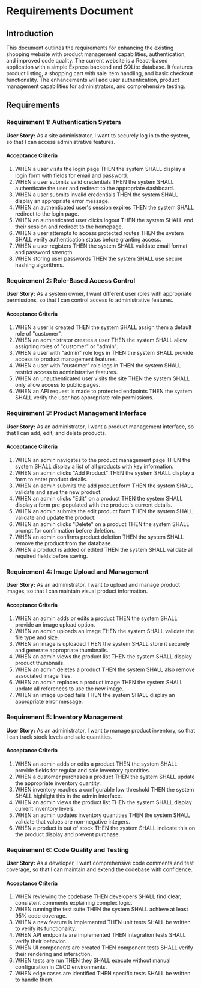 # Requirements Document

## Introduction

This document outlines the requirements for enhancing the existing shopping website with product management capabilities, authentication, and improved code quality. The current website is a React-based application with a simple Express backend and SQLite database. It features product listing, a shopping cart with sale item handling, and basic checkout functionality. The enhancements will add user authentication, product management capabilities for administrators, and comprehensive testing.

## Requirements

### Requirement 1: Authentication System

**User Story:** As a site administrator, I want to securely log in to the system, so that I can access administrative features.

#### Acceptance Criteria

1. WHEN a user visits the login page THEN the system SHALL display a login form with fields for email and password.
2. WHEN a user submits valid credentials THEN the system SHALL authenticate the user and redirect to the appropriate dashboard.
3. WHEN a user submits invalid credentials THEN the system SHALL display an appropriate error message.
4. WHEN an authenticated user's session expires THEN the system SHALL redirect to the login page.
5. WHEN an authenticated user clicks logout THEN the system SHALL end their session and redirect to the homepage.
6. WHEN a user attempts to access protected routes THEN the system SHALL verify authentication status before granting access.
7. WHEN a user registers THEN the system SHALL validate email format and password strength.
8. WHEN storing user passwords THEN the system SHALL use secure hashing algorithms.

### Requirement 2: Role-Based Access Control

**User Story:** As a system owner, I want different user roles with appropriate permissions, so that I can control access to administrative features.

#### Acceptance Criteria

1. WHEN a user is created THEN the system SHALL assign them a default role of "customer".
2. WHEN an administrator creates a user THEN the system SHALL allow assigning roles of "customer" or "admin".
3. WHEN a user with "admin" role logs in THEN the system SHALL provide access to product management features.
4. WHEN a user with "customer" role logs in THEN the system SHALL restrict access to administrative features.
5. WHEN an unauthenticated user visits the site THEN the system SHALL only allow access to public pages.
6. WHEN an API request is made to protected endpoints THEN the system SHALL verify the user has appropriate role permissions.

### Requirement 3: Product Management Interface

**User Story:** As an administrator, I want a product management interface, so that I can add, edit, and delete products.

#### Acceptance Criteria

1. WHEN an admin navigates to the product management page THEN the system SHALL display a list of all products with key information.
2. WHEN an admin clicks "Add Product" THEN the system SHALL display a form to enter product details.
3. WHEN an admin submits the add product form THEN the system SHALL validate and save the new product.
4. WHEN an admin clicks "Edit" on a product THEN the system SHALL display a form pre-populated with the product's current details.
5. WHEN an admin submits the edit product form THEN the system SHALL validate and update the product.
6. WHEN an admin clicks "Delete" on a product THEN the system SHALL prompt for confirmation before deletion.
7. WHEN an admin confirms product deletion THEN the system SHALL remove the product from the database.
8. WHEN a product is added or edited THEN the system SHALL validate all required fields before saving.

### Requirement 4: Image Upload and Management

**User Story:** As an administrator, I want to upload and manage product images, so that I can maintain visual product information.

#### Acceptance Criteria

1. WHEN an admin adds or edits a product THEN the system SHALL provide an image upload option.
2. WHEN an admin uploads an image THEN the system SHALL validate the file type and size.
3. WHEN an image is uploaded THEN the system SHALL store it securely and generate appropriate thumbnails.
4. WHEN an admin views the product list THEN the system SHALL display product thumbnails.
5. WHEN an admin deletes a product THEN the system SHALL also remove associated image files.
6. WHEN an admin replaces a product image THEN the system SHALL update all references to use the new image.
7. WHEN an image upload fails THEN the system SHALL display an appropriate error message.

### Requirement 5: Inventory Management

**User Story:** As an administrator, I want to manage product inventory, so that I can track stock levels and sale quantities.

#### Acceptance Criteria

1. WHEN an admin adds or edits a product THEN the system SHALL provide fields for regular and sale inventory quantities.
2. WHEN a customer purchases a product THEN the system SHALL update the appropriate inventory quantity.
3. WHEN inventory reaches a configurable low threshold THEN the system SHALL highlight this in the admin interface.
4. WHEN an admin views the product list THEN the system SHALL display current inventory levels.
5. WHEN an admin updates inventory quantities THEN the system SHALL validate that values are non-negative integers.
6. WHEN a product is out of stock THEN the system SHALL indicate this on the product display and prevent purchase.

### Requirement 6: Code Quality and Testing

**User Story:** As a developer, I want comprehensive code comments and test coverage, so that I can maintain and extend the codebase with confidence.

#### Acceptance Criteria

1. WHEN reviewing the codebase THEN developers SHALL find clear, consistent comments explaining complex logic.
2. WHEN running the test suite THEN the system SHALL achieve at least 95% code coverage.
3. WHEN a new feature is implemented THEN unit tests SHALL be written to verify its functionality.
4. WHEN API endpoints are implemented THEN integration tests SHALL verify their behavior.
5. WHEN UI components are created THEN component tests SHALL verify their rendering and interaction.
6. WHEN tests are run THEN they SHALL execute without manual configuration in CI/CD environments.
7. WHEN edge cases are identified THEN specific tests SHALL be written to handle them.